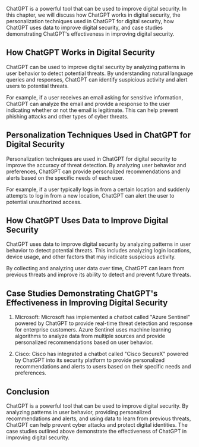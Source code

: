 

ChatGPT is a powerful tool that can be used to improve digital security. In this chapter, we will discuss how ChatGPT works in digital security, the personalization techniques used in ChatGPT for digital security, how ChatGPT uses data to improve digital security, and case studies demonstrating ChatGPT's effectiveness in improving digital security.

How ChatGPT Works in Digital Security
-------------------------------------

ChatGPT can be used to improve digital security by analyzing patterns in user behavior to detect potential threats. By understanding natural language queries and responses, ChatGPT can identify suspicious activity and alert users to potential threats.

For example, if a user receives an email asking for sensitive information, ChatGPT can analyze the email and provide a response to the user indicating whether or not the email is legitimate. This can help prevent phishing attacks and other types of cyber threats.

Personalization Techniques Used in ChatGPT for Digital Security
---------------------------------------------------------------

Personalization techniques are used in ChatGPT for digital security to improve the accuracy of threat detection. By analyzing user behavior and preferences, ChatGPT can provide personalized recommendations and alerts based on the specific needs of each user.

For example, if a user typically logs in from a certain location and suddenly attempts to log in from a new location, ChatGPT can alert the user to potential unauthorized access.

How ChatGPT Uses Data to Improve Digital Security
-------------------------------------------------

ChatGPT uses data to improve digital security by analyzing patterns in user behavior to detect potential threats. This includes analyzing login locations, device usage, and other factors that may indicate suspicious activity.

By collecting and analyzing user data over time, ChatGPT can learn from previous threats and improve its ability to detect and prevent future threats.

Case Studies Demonstrating ChatGPT's Effectiveness in Improving Digital Security
--------------------------------------------------------------------------------

1. Microsoft: Microsoft has implemented a chatbot called "Azure Sentinel" powered by ChatGPT to provide real-time threat detection and response for enterprise customers. Azure Sentinel uses machine learning algorithms to analyze data from multiple sources and provide personalized recommendations based on user behavior.

2. Cisco: Cisco has integrated a chatbot called "Cisco SecureX" powered by ChatGPT into its security platform to provide personalized recommendations and alerts to users based on their specific needs and preferences.

Conclusion
----------

ChatGPT is a powerful tool that can be used to improve digital security. By analyzing patterns in user behavior, providing personalized recommendations and alerts, and using data to learn from previous threats, ChatGPT can help prevent cyber attacks and protect digital identities. The case studies outlined above demonstrate the effectiveness of ChatGPT in improving digital security.
